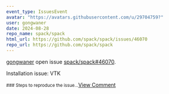 ```yaml
---
event_type: IssuesEvent
avatar: "https://avatars.githubusercontent.com/u/29704759?"
user: gongwaner
date: 2024-08-28
repo_name: spack/spack
html_url: https://github.com/spack/spack/issues/46070
repo_url: https://github.com/spack/spack
---
```


<a href='https://github.com/gongwaner' target='_blank'>gongwaner</a> open issue <a href='https://github.com/spack/spack/issues/46070' target='_blank'>spack/spack#46070</a>.

<p>Installation issue: VTK</p><small>### Steps to reproduce the issue...</small><a href='https://github.com/spack/spack/issues/46070' target='_blank'>View Comment</a>